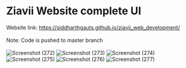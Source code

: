# Ziavii Website complete UI 

Website link: https://siddharthgauts.github.io/ziavii_web_development/
<br>
<br>
Note: Code is pushed to master branch
<br>
<br>
![Screenshot (272)](https://user-images.githubusercontent.com/95357196/219035551-c9811aca-f739-4a3e-8a8b-2efdf05439fa.png)
![Screenshot (273)](https://user-images.githubusercontent.com/95357196/219035597-fe256ad8-70b2-4232-a7f6-0cd68621d8b6.png)
![Screenshot (274)](https://user-images.githubusercontent.com/95357196/219035616-8db7c932-8137-46a4-95ca-3f0daabfbcd8.png)
![Screenshot (275)](https://user-images.githubusercontent.com/95357196/219035628-edd753b4-490c-49b5-ac71-3044433cafe1.png)
![Screenshot (276)](https://user-images.githubusercontent.com/95357196/219035658-53874ebb-d076-4cd2-820b-89f8951353e2.png)
![Screenshot (277)](https://user-images.githubusercontent.com/95357196/219035762-99ca6b2f-d3af-4e48-bd00-7112d67ee13e.png)
